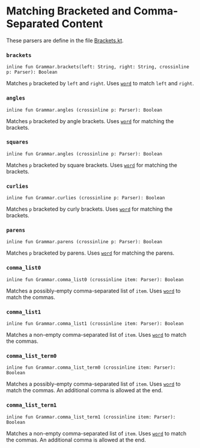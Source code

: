 # Matching Bracketed and Comma-Separated Content

These parsers are define in the file [Brackets.kt].

[Brackets.kt]: /norswap/autumn/parsers/Brackets.kt

### `brackets`

    inline fun Grammar.brackets(left: String, right: String, crossinline p: Parser): Boolean
    
Matches `p` bracketed by `left` and `right`. Uses [`word`] to match `left` and `right`.

### `angles`

    inline fun Grammar.angles (crossinline p: Parser): Boolean
    
Matches `p` bracketed by angle brackets. Uses [`word`] for matching the brackets.

### `squares`

    inline fun Grammar.angles (crossinline p: Parser): Boolean

Matches `p` bracketed by square brackets. Uses [`word`] for matching the brackets.

### `curlies`

    inline fun Grammar.curlies (crossinline p: Parser): Boolean

Matches `p` bracketed by curly brackets. Uses [`word`] for matching the brackets.

### `parens`

    inline fun Grammar.parens (crossinline p: Parser): Boolean

Matches `p` bracketed by parens. Uses [`word`] for matching the parens.

### `comma_list0`

    inline fun Grammar.comma_list0 (crossinline item: Parser): Boolean
    
Matches a possibly-empty comma-separated list of `item`. Uses [`word`] to match the commas.

### `comma_list1`

    inline fun Grammar.comma_list1 (crossinline item: Parser): Boolean
    
Matches a non-empty comma-separated list of `item`. Uses [`word`] to match the commas.

### `comma_list_term0`

    inline fun Grammar.comma_list_term0 (crossinline item: Parser): Boolean

Matches a possibly-empty comma-separated list of `item`. Uses [`word`] to match the commas.
An additional comma is allowed at the end.

### `comma_list_term1`

    inline fun Grammar.comma_list_term1 (crossinline item: Parser): Boolean
    
Matches a non-empty comma-separated list of `item`. Uses [`word`] to match the commas.
An additional comma is allowed at the end.

[`word`]: chars.md#word